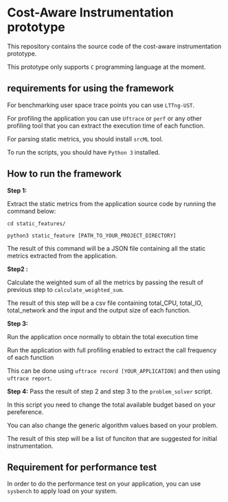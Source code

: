 # Cost-Aware Instrumentation prototype

This repository contains the source code of the cost-aware instrumentation prototype. 

This prototype only supports `C` programming language at the moment. 


## requirements for using the framework

For benchmarking user space trace points you can use `LTTng-UST`.

For profiling the application you can use `Uftrace` or `perf` or any other profiling tool that you can extract the execution time of each function. 

For parsing static metrics, you should install `srcML` tool. 

To run the scripts, you should have `Python 3` installed. 

## How to run the framework

**Step 1:** 

Extract the static metrics from the application source code by running the command below:

```
cd static_features/

python3 static_feature [PATH_TO_YOUR_PROJECT_DIRECTORY]
```

The result of this command will be a JSON file containing all the static metrics extracted from the application. 

**Step2 :** 

Calculate the weighted sum of all the metrics by passing the result of previous step to `calculate_weighted_sum`.

The result of this step will be a csv file containing total_CPU, total_IO, total_network and the input and the output size of each function. 


**Step 3:** 

Run the application once normally to obtain the total execution time 

Run the application with full profiling enabled to extract the call frequency of each function 

This can be done using `uftrace record [YOUR_APPLICATION]` and then using `uftrace report`. 

**Step 4:**
Pass the result of step 2 and step 3 to the `problem_solver` script. 

In this script you need to change the total available budget based on your pereference. 

You can also change the generic algorithm values based on your problem. 

The result of this step will be a list of funciton that are suggested for initial instrumentation. 



## Requirement for performance test 

In order to do the performance test on your application, you can use `sysbench` to apply load on your system. 


